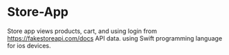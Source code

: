 # Store-App
Store app views products, cart, and using login from https://fakestoreapi.com/docs API data.
using Swift programming language for ios devices.
